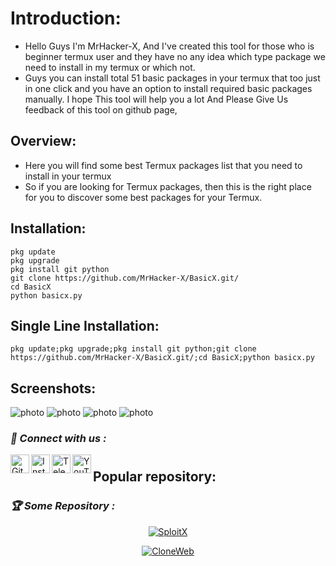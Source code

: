 # Introduction:
+ Hello Guys I'm MrHacker-X, And I've created this tool for those who is beginner termux user and they have no any idea which type package we need to install in my termux or which not.
+ Guys you can install total 51 basic packages in your termux that too just in one click and you have an option to install required basic packages manually. I hope This tool will help you a lot And Please Give Us feedback of this tool on github page,

## Overview:
+ Here you will find some best Termux packages list that you need to install in your termux
+ So if you are looking for Termux packages, then this is the right place for you to discover some best packages for your Termux.


## Installation:
```
pkg update
pkg upgrade
pkg install git python
git clone https://github.com/MrHacker-X/BasicX.git/
cd BasicX
python basicx.py
```

## Single Line Installation:
```
pkg update;pkg upgrade;pkg install git python;git clone https://github.com/MrHacker-X/BasicX.git/;cd BasicX;python basicx.py
```

## Screenshots:
![photo](https://raw.githubusercontent.com/MrHacker-X/BasicX/main/.img/menu.jpg/)
![photo](https://raw.githubusercontent.com/MrHacker-X/BasicX/main/.img/about.jpg)
![photo](https://raw.githubusercontent.com/MrHacker-X/BasicX/main/.img/about_link.jpg)
![photo](https://raw.githubusercontent.com/MrHacker-X/BasicX/main/.img/manual_pkg.jpg)

<h3><b><i>📡 Connect with us :</i></b></h3>
<a href="https://github.com/MrHacker-X/"><img align="left" title="Github" alt="Github" width="30px" src="https://raw.githubusercontent.com/MrHacker-X/MrHacker-X/main/assets/github.png" /></a>
<a href="https://instagram.com/mrhacker.x/"><img align="left" title="Instagram" alt="Instagram" width="30px" src="https://raw.githubusercontent.com/MrHacker-X/MrHacker-X/main/assets/instagram.png" /></a>
<a href="https://t.me/mrhackersx/"><img align="left" title="Telegram" alt="Telegram" width="30px" src="https://raw.githubusercontent.com/MrHacker-X/MrHacker-X/main/assets/telegram.png" /></a>
<a href="https://youtube.com/c/Sololex/"><img align="left" title="YouTube" alt="YouTube" width="30px" src="https://raw.githubusercontent.com/MrHacker-X/MrHacker-X/main/assets/youtube.png" /></a>

#
## Popular repository:
<h3><b><i>🏆 Some Repository :</i></b></h3>

<p align="center"><a href="https://github.com/MrHacker-X/SploitX.git/"><img title="SploitX" src="https://github-readme-stats.vercel.app/api/pin/?username=MrHacker-X&repo=SploitX&theme=radical"></a>
<p align="center"><a href="https://github.com/MrHacker-X/CloneWeb.git/"><img title="CloneWeb" src="https://github-readme-stats.vercel.app/api/pin/?username=MrHacker-X&repo=CloneWeb&theme=radical"></a>

